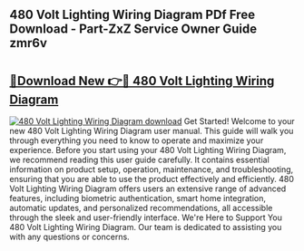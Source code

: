 ## 480 Volt Lighting Wiring Diagram PDf Free Download - Part-ZxZ Service Owner Guide zmr6v

# <h2><a href="http://dfl9ix.blite.top/?on=480+Volt+Lighting+Wiring+Diagram">🔗Download New 👉🔴 480 Volt Lighting Wiring Diagram</a></h2>

[![480 Volt Lighting Wiring Diagram download](https://i.imgur.com/lujVjoI.png)](http://dfl9ix.blite.top/?on=480+Volt+Lighting+Wiring+Diagram)
Get Started! Welcome to your new 480 Volt Lighting Wiring Diagram user manual. This guide will walk you through everything you need to know to operate and maximize your experience. Before you start using your 480 Volt Lighting Wiring Diagram, we recommend reading this user guide carefully. It contains essential information on product setup, operation, maintenance, and troubleshooting, ensuring that you are able to use the product effectively and efficiently. 480 Volt Lighting Wiring Diagram offers users an extensive range of advanced features, including biometric authentication, smart home integration, automatic updates, and personalized recommendations, all accessible through the sleek and user-friendly interface. We're Here to Support You 480 Volt Lighting Wiring Diagram. Our team is dedicated to assisting you with any questions or concerns.
